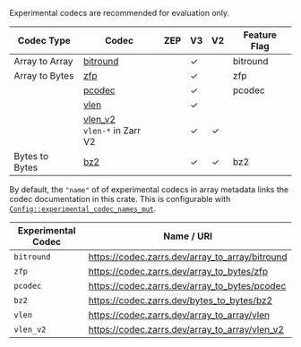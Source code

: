 Experimental codecs are recommended for evaluation only.

| Codec Type     | Codec                            | ZEP | V3      | V2      | Feature Flag |
| -------------- | -------------------------------- | --- | ------- | ------- | ------------ |
| Array to Array | [bitround]                       |     | &check; |         | bitround     |
| Array to Bytes | [zfp]                            |     | &check; |         | zfp          |
|                | [pcodec]                         |     | &check; |         | pcodec       |
|                | [vlen]                           |     | &check; |         |              |
|                | [vlen_v2]<br>`vlen-*` in Zarr V2 |     | &check; | &check; |              |
| Bytes to Bytes | [bz2]                            |     | &check; | &check; | bz2          |

[bitround]: (crate::array::codec::array_to_array::bitround)
[zfp]: crate::array::codec::array_to_bytes::zfp
[pcodec]: crate::array::codec::array_to_bytes::pcodec
[bz2]: crate::array::codec::bytes_to_bytes::bz2
[vlen]: crate::array::codec::array_to_bytes::vlen
[vlen_v2]: crate::array::codec::array_to_bytes::vlen_v2

By default, the `"name"` of of experimental codecs in array metadata links the codec documentation in this crate.
This is configurable with [`Config::experimental_codec_names_mut`](config::Config::experimental_codec_names_mut).

| Experimental Codec | Name / URI                                         |
| ------------------ | -------------------------------------------------- |
| `bitround`         | <https://codec.zarrs.dev/array_to_array/bitround>  |
| `zfp`              | <https://codec.zarrs.dev/array_to_bytes/zfp>       |
| `pcodec`           | <https://codec.zarrs.dev/array_to_bytes/pcodec>    |
| `bz2`              | <https://codec.zarrs.dev/bytes_to_bytes/bz2>       |
| `vlen`             | <https://codec.zarrs.dev/array_to_array/vlen>      |
| `vlen_v2`          | <https://codec.zarrs.dev/array_to_array/vlen_v2>   |
